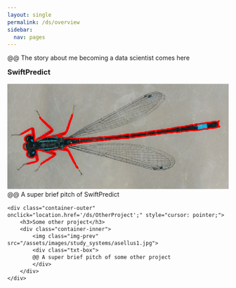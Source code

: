 ```yaml
---
layout: single
permalink: /ds/overview
sidebar:
  nav: pages
---
```


@@ The story about me becoming a data scientist comes here

<style>
	h3 {
    margin-top: 0em;
</style>

<div class="container-list">
	<div class="container-outer" onclick="location.href='/ds/SwiftPredict';" style="cursor: pointer;">
		<div class="container-inner">
			<h3>SwiftPredict</h3>
		</div>
		<div class="container-inner">
			<img class="img-prev" src="/assets/images/damselfly_phenopype.jpg">
			<div class="txt-box">
			@@ A super brief pitch of SwiftPredict
			</div>
		</div>
	</div>

	<div class="container-outer" onclick="location.href='/ds/OtherProject';" style="cursor: pointer;">
		<h3>Some other project</h3>
		<div class="container-inner">
			<img class="img-prev" src="/assets/images/study_systems/asellus1.jpg">
			<div class="txt-box">
			@@ A super brief pitch of some other project
			</div>
		</div>
	</div>